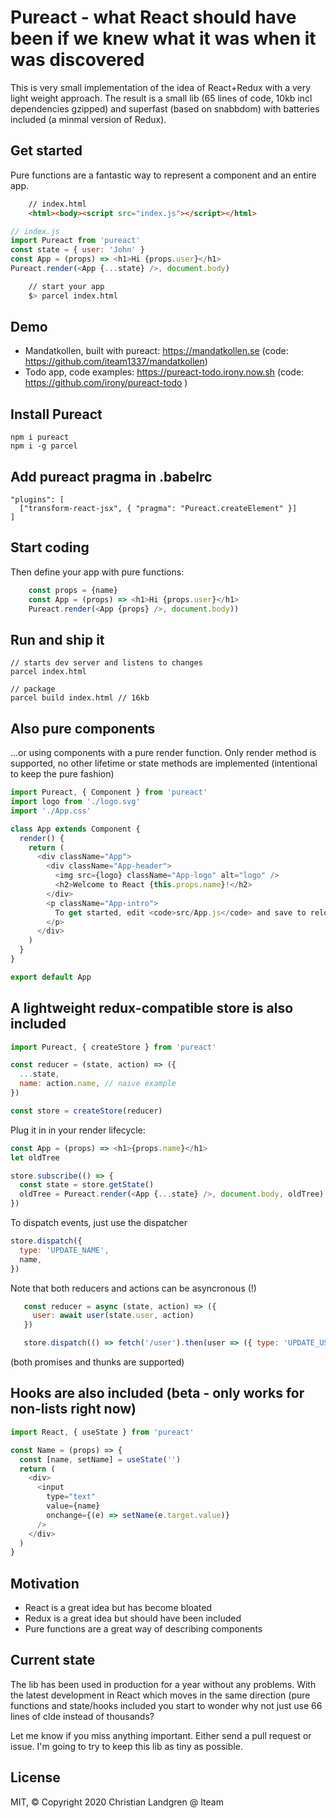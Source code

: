 # Pureact - what React should have been if we knew what it was when it was discovered

This is very small implementation of the idea of React+Redux with a very light weight approach. The result is a small lib (65 lines of code, 10kb incl dependencies gzipped) and superfast (based on snabbdom) with batteries included (a minmal version of Redux).

## Get started

Pure functions are a fantastic way to represent a component and an entire app.

```html
    // index.html
    <html><body><script src="index.js"></script></html>
```

```javascript
// index.js
import Pureact from 'pureact'
const state = { user: 'John' }
const App = (props) => <h1>Hi {props.user}</h1>
Pureact.render(<App {...state} />, document.body)
```

```bash
    // start your app
    $> parcel index.html
```

## Demo

- Mandatkollen, built with pureact: https://mandatkollen.se (code: https://github.com/iteam1337/mandatkollen)
- Todo app, code examples: https://pureact-todo.irony.now.sh (code: https://github.com/irony/pureact-todo )

## Install Pureact

    npm i pureact
    npm i -g parcel

## Add pureact pragma in .babelrc

    "plugins": [
      ["transform-react-jsx", { "pragma": "Pureact.createElement" }]
    ]

## Start coding

Then define your app with pure functions:

```javascript
    const props = {name}
    const App = (props) => <h1>Hi {props.user}</h1>
    Pureact.render(<App {props} />, document.body))
```

## Run and ship it

    // starts dev server and listens to changes
    parcel index.html

    // package
    parcel build index.html // 16kb

## Also pure components

...or using components with a pure render function. Only render method is supported, no other lifetime or state methods are implemented (intentional to keep the pure fashion)

```javascript
import Pureact, { Component } from 'pureact'
import logo from './logo.svg'
import './App.css'

class App extends Component {
  render() {
    return (
      <div className="App">
        <div className="App-header">
          <img src={logo} className="App-logo" alt="logo" />
          <h2>Welcome to React {this.props.name}!</h2>
        </div>
        <p className="App-intro">
          To get started, edit <code>src/App.js</code> and save to reload.
        </p>
      </div>
    )
  }
}

export default App
```

## A lightweight redux-compatible store is also included

```javascript
import Pureact, { createStore } from 'pureact'

const reducer = (state, action) => ({
  ...state,
  name: action.name, // naive example
})

const store = createStore(reducer)
```

Plug it in in your render lifecycle:

```javascript
const App = (props) => <h1>{props.name}</h1>
let oldTree

store.subscribe(() => {
  const state = store.getState()
  oldTree = Pureact.render(<App {...state} />, document.body, oldTree)
})
```

To dispatch events, just use the dispatcher

```javascript
store.dispatch({
  type: 'UPDATE_NAME',
  name,
})
```

Note that both reducers and actions can be asyncronous (!)

```javascript
   const reducer = async (state, action) => ({
     user: await user(state.user, action)
   })

   store.dispatch(() => fetch('/user').then(user => ({ type: 'UPDATE_USER', user}))
```

(both promises and thunks are supported)

## Hooks are also included (beta - only works for non-lists right now)

```javascript
import React, { useState } from 'pureact'

const Name = (props) => {
  const [name, setName] = useState('')
  return (
    <div>
      <input
        type="text"
        value={name}
        onchange={(e) => setName(e.target.value)}
      />
    </div>
  )
}
```

## Motivation

- React is a great idea but has become bloated
- Redux is a great idea but should have been included
- Pure functions are a great way of describing components

## Current state

The lib has been used in production for a year without any problems. With the latest development in React which moves in the same direction (pure functions and state/hooks included you start to wonder why not just use 66 lines of clde instead of thousands?

Let me know if you miss anything important. Either send a pull request or issue. I'm going to try to keep this lib as tiny as possible.

## License

MIT, &copy; Copyright 2020 Christian Landgren @ Iteam
